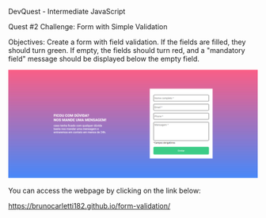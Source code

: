 DevQuest - Intermediate JavaScript

Quest #2
Challenge: Form with Simple Validation

Objectives:
Create a form with field validation.
If the fields are filled, they should turn green.
If empty, the fields should turn red, and a "mandatory field" message should be displayed below the empty field.

![Project image below](./images/form-validation.png)

You can access the webpage by clicking on the link below:

https://brunocarletti182.github.io/form-validation/

